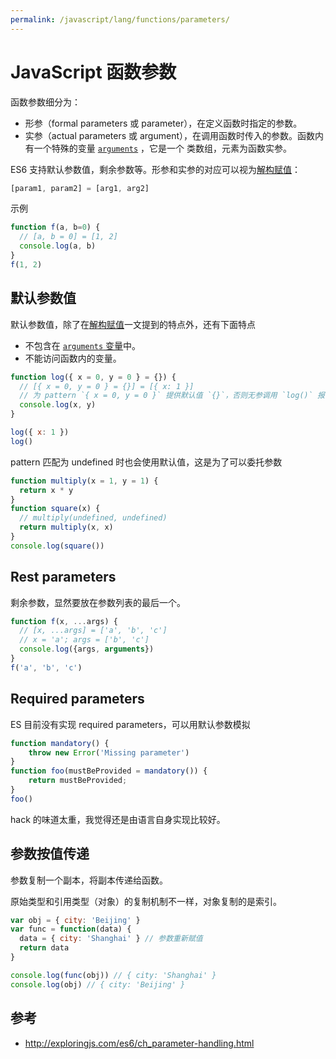 ```yaml
---
permalink: /javascript/lang/functions/parameters/
---
```


# JavaScript 函数参数

函数参数细分为：

- 形参（formal parameters 或 parameter），在定义函数时指定的参数。
- 实参（actual parameters 或 argument），在调用函数时传入的参数。函数内有一个特殊的变量 [`arguments`](arguments.md) ，它是一个 类数组，元素为函数实参。

ES6 支持默认参数值，剩余参数等。形参和实参的对应可以视为[解构赋值](../destructuring.md)：

```js
[param1, param2] = [arg1, arg2]
```

示例

```js
function f(a, b=0) {
  // [a, b = 0] = [1, 2]
  console.log(a, b)
}
f(1, 2)
```

## 默认参数值

默认参数值，除了在[解构赋值](../destructuring.md)一文提到的特点外，还有下面特点

- 不包含在 [`arguments` 变量](arguments.md)中。
- 不能访问函数内的变量。

```js
function log({ x = 0, y = 0 } = {}) {
  // [{ x = 0, y = 0 } = {}] = [{ x: 1 }]
  // 为 pattern `{ x = 0, y = 0 }` 提供默认值 `{}`，否则无参调用 `log()` 报错
  console.log(x, y)
}

log({ x: 1 })
log()
```

pattern 匹配为 undefined 时也会使用默认值，这是为了可以委托参数

```js
function multiply(x = 1, y = 1) {
  return x * y
}
function square(x) {
  // multiply(undefined, undefined)
  return multiply(x, x)
}
console.log(square())
```

## Rest parameters

剩余参数，显然要放在参数列表的最后一个。

```js
function f(x, ...args) {
  // [x, ...args] = ['a', 'b', 'c']
  // x = 'a'; args = ['b', 'c']
  console.log({args, arguments})
}
f('a', 'b', 'c')
```

## Required parameters

ES 目前没有实现 required parameters，可以用默认参数模拟

```js
function mandatory() {
    throw new Error('Missing parameter')
}
function foo(mustBeProvided = mandatory()) {
    return mustBeProvided;
}
foo()
```

hack 的味道太重，我觉得还是由语言自身实现比较好。

## 参数按值传递

参数复制一个副本，将副本传递给函数。

原始类型和引用类型（对象）的复制机制不一样，对象复制的是索引。

```js
var obj = { city: 'Beijing' }
var func = function(data) {
  data = { city: 'Shanghai' } // 参数重新赋值
  return data
}

console.log(func(obj)) // { city: 'Shanghai' }
console.log(obj) // { city: 'Beijing' }
```

## 参考

- <http://exploringjs.com/es6/ch_parameter-handling.html>
